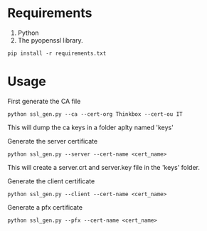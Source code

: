 # Requirements

1. Python
2. The pyopenssl library.

```
pip install -r requirements.txt
```

# Usage

First generate the CA file

```
python ssl_gen.py --ca --cert-org Thinkbox --cert-ou IT
```
This will dump the ca keys in a folder aplty named 'keys'

Generate the server certificate
```
python ssl_gen.py --server --cert-name <cert_name>
```

This will create a server.crt and server.key file in the 'keys' folder.

Generate the client certificate
```
python ssl_gen.py --client --cert-name <cert_name>
```

Generate a pfx certificate
```
python ssl_gen.py --pfx --cert-name <cert_name>
```

